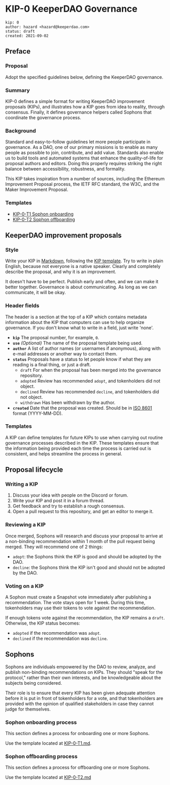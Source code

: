 # KIP-0 KeeperDAO Governance 
```
kip: 0
author: hazard <hazard@keeperdao.com>
status: draft
created: 2021-09-02
```
## Preface 

### Proposal
Adopt the specified guidelines below, defining the KeeperDAO governance.

### Summary
KIP-0 defines a simple format for writing KeeperDAO improvement proposals (KIPs), and illustrates how a KIP goes from idea to reality, through consensus. Finally, it defines governance helpers called Sophons that coordinate the governance process.

### Background
Standard and easy-to-follow guidelines let more people participate in governance. As a DAO, one of our primary missions is to enable as many people as possible to join, contribute, and add value. Standards also enable us to build tools and automated systems that enhance the quality-of-life for proposal authors and editors. Doing this properly requires striking the right balance between accessibility, robustness, and formality. 

This KIP takes inspiration from a number of sources, including the Ethereum Improvement Proposal process, the IETF RFC standard, the W3C, and the Maker Improvement Proposal.

### Templates
   - [KIP-0-T1 Sophon onboarding](./KIP-0-T1.md)
   - [KIP-0-T2 Sophon offboarding](./KIP-0-T2.md)

## KeeperDAO improvement proposals 

### Style 

Write your KIP in [Markdown](https://en.wikipedia.org/wiki/Markdown), following the [KIP template](./KIP.template.md). Try to write in plain English, because not everyone is a native speaker. Clearly and completely describe the proposal, and why it is an improvement. 

It doesn't have to be perfect. Publish early and often, and we can make it better together. Governance is about communicating. As long as we can communicate, it will be okay. 

### Header fields

The header is a section at the top of a KIP which contains metadata information about the KIP that computers can use to help organize governance. If you don't know what to write in a field, just write 'none'.

- **`kip`** The proposal number, for example, `0`.
- **`use`** *(Optional)* The name of the proposal template being used.
- **`author`** A list of author names (or usernames if anonymous), along with e-mail addresses or another way to contact them.
- **`status`** Proposals have a status to let people know if what they are reading is a final thing, or just a draft.
   - `draft` For when the proposal has been merged into the governance repository.
   - `adopted` Review has recommended `adopt`, and tokenholders did not object.
   - `declined` Review has recommended `decline`, and tokenholders did not object.
   - `withdrawn` Has been withdrawn by the author.
- **`created`** Date that the proposal was created. Should be in [ISO 8601](https://wikipedia.org/en/wiki/ISO_8601) format (YYYY-MM-DD).

### Templates

A KIP can define templates for future KIPs to use when carrying out routine governance processes described in the KIP. These templates ensure that the information being provided each time the process is carried out is consistent, and helps streamline the process in general.

## Proposal lifecycle

### Writing a KIP

1. Discuss your idea with people on the Discord or forum.
2. Write your KIP and post it in a forum thread.
3. Get feedback and try to establish a rough consensus.
4. Open a pull request to this repository, and get an editor to merge it.

### Reviewing a KIP

Once merged, Sophons will research and discuss your proposal to arrive at a non-binding recommendation within 1 month of the pull request being merged. They will recommend one of 2 things:
- `adopt`: the Sophons think the KIP is good and should be adopted by the DAO.
- `decline`: the Sophons think the KIP isn't good and should not be adopted by the DAO. 

### Voting on a KIP

A Sophon must create a Snapshot vote immediately after publishing a recommendation. The vote stays open for 1 week. During this time, tokenholders may use their tokens to vote against the recommendation. 

If enough tokens vote against the recommendation, the KIP remains a `draft`. Otherwise, the KIP status becomes:
- `adopted` if the recommendation was `adopt`.
- `declined` if the recommendation was `decline`.

## Sophons 

Sophons are individuals empowered by the DAO to review, analyze, and publish non-binding recommendations on KIPs. They should "speak for the protocol," rather than their own interests, and be knowledgeable about the subjects being considered. 

Their role is to ensure that every KIP has been given adequate attention before it is put in front of tokenholders for a vote, and that tokenholders are provided with the opinion of qualified stakeholders in case they cannot judge for themselves.

### Sophon onboarding process 

This section defines a process for onboarding one or more Sophons. 

Use the template located at [KIP-0-T1.md](./KIP-0-T1.md).

### Sophon offboarding process 

This section defines a process for offboarding one or more Sophons.

Use the template located at [KIP-0-T2.md](./KIP-0-T2.md)


